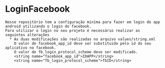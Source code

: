 # LoginFacebook

    Nesse repositório tem a configuração miníma para fazer em login de app android utilizando o login do facebook.
    Para utilizar o login no seu projeto é necessário realizar as seguintes alterações
	  * As duas modificações são realizadas no arquivo values/string.xml
	    O valor de facebook_app_id deve ser substituido pelo id do seu aplicativo no facebook.
		O valor de fb_login_protocol_scheme deve ser modificado.
	    <string name="facebook_app_id">IDAPP</string>
		<string name="fb_login_protocol_scheme">fbID</string>